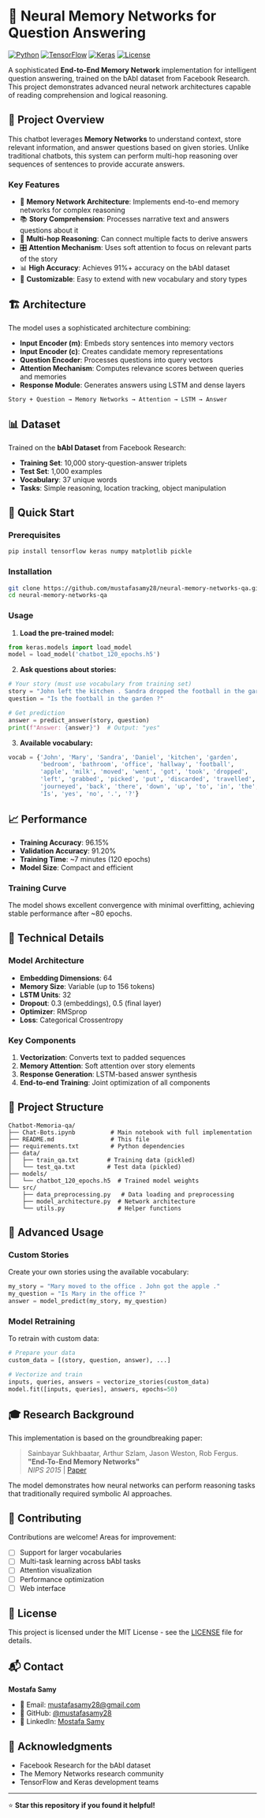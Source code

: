 # 🤖 Neural Memory Networks for Question Answering

[![Python](https://img.shields.io/badge/Python-3.6+-blue.svg)](https://python.org)
[![TensorFlow](https://img.shields.io/badge/TensorFlow-2.x-orange.svg)](https://tensorflow.org)
[![Keras](https://img.shields.io/badge/Keras-2.x-red.svg)](https://keras.io)
[![License](https://img.shields.io/badge/License-MIT-green.svg)](LICENSE)

A sophisticated **End-to-End Memory Network** implementation for intelligent question answering, trained on the bAbI dataset from Facebook Research. This project demonstrates advanced neural network architectures capable of reading comprehension and logical reasoning.

## 🎯 Project Overview

This chatbot leverages **Memory Networks** to understand context, store relevant information, and answer questions based on given stories. Unlike traditional chatbots, this system can perform multi-hop reasoning over sequences of sentences to provide accurate answers.

### Key Features

- 🧠 **Memory Network Architecture**: Implements end-to-end memory networks for complex reasoning
- 📚 **Story Comprehension**: Processes narrative text and answers questions about it
- 🔄 **Multi-hop Reasoning**: Can connect multiple facts to derive answers
- 🎛️ **Attention Mechanism**: Uses soft attention to focus on relevant parts of the story
- 📊 **High Accuracy**: Achieves 91%+ accuracy on the bAbI dataset
- 🔧 **Customizable**: Easy to extend with new vocabulary and story types

## 🏗️ Architecture

The model uses a sophisticated architecture combining:

- **Input Encoder (m)**: Embeds story sentences into memory vectors
- **Input Encoder (c)**: Creates candidate memory representations  
- **Question Encoder**: Processes questions into query vectors
- **Attention Mechanism**: Computes relevance scores between queries and memories
- **Response Module**: Generates answers using LSTM and dense layers

```
Story + Question → Memory Networks → Attention → LSTM → Answer
```

## 📊 Dataset

Trained on the **bAbI Dataset** from Facebook Research:
- **Training Set**: 10,000 story-question-answer triplets
- **Test Set**: 1,000 examples
- **Vocabulary**: 37 unique words
- **Tasks**: Simple reasoning, location tracking, object manipulation

## 🚀 Quick Start

### Prerequisites

```bash
pip install tensorflow keras numpy matplotlib pickle
```

### Installation

```bash
git clone https://github.com/mustafasamy28/neural-memory-networks-qa.git
cd neural-memory-networks-qa
```

### Usage

1. **Load the pre-trained model:**
```python
from keras.models import load_model
model = load_model('chatbot_120_epochs.h5')
```

2. **Ask questions about stories:**
```python
# Your story (must use vocabulary from training set)
story = "John left the kitchen . Sandra dropped the football in the garden ."
question = "Is the football in the garden ?"

# Get prediction
answer = predict_answer(story, question)
print(f"Answer: {answer}")  # Output: "yes"
```

3. **Available vocabulary:**
```python
vocab = {'John', 'Mary', 'Sandra', 'Daniel', 'kitchen', 'garden', 
         'bedroom', 'bathroom', 'office', 'hallway', 'football', 
         'apple', 'milk', 'moved', 'went', 'got', 'took', 'dropped', 
         'left', 'grabbed', 'picked', 'put', 'discarded', 'travelled',
         'journeyed', 'back', 'there', 'down', 'up', 'to', 'in', 'the',
         'Is', 'yes', 'no', '.', '?'}
```

## 📈 Performance

- **Training Accuracy**: 96.15%
- **Validation Accuracy**: 91.20%
- **Training Time**: ~7 minutes (120 epochs)
- **Model Size**: Compact and efficient

### Training Curve
The model shows excellent convergence with minimal overfitting, achieving stable performance after ~80 epochs.

## 🔬 Technical Details

### Model Architecture
- **Embedding Dimensions**: 64
- **Memory Size**: Variable (up to 156 tokens)
- **LSTM Units**: 32
- **Dropout**: 0.3 (embeddings), 0.5 (final layer)
- **Optimizer**: RMSprop
- **Loss**: Categorical Crossentropy

### Key Components
1. **Vectorization**: Converts text to padded sequences
2. **Memory Attention**: Soft attention over story elements
3. **Response Generation**: LSTM-based answer synthesis
4. **End-to-end Training**: Joint optimization of all components

## 📁 Project Structure

```
Chatbot-Memoria-qa/
├── Chat-Bots.ipynb          # Main notebook with full implementation
├── README.md                # This file
├── requirements.txt         # Python dependencies
├── data/
│   ├── train_qa.txt        # Training data (pickled)
│   └── test_qa.txt         # Test data (pickled)
├── models/
│   └── chatbot_120_epochs.h5  # Trained model weights
└── src/
    ├── data_preprocessing.py   # Data loading and preprocessing
    ├── model_architecture.py  # Network architecture
    └── utils.py               # Helper functions
```

## 🔧 Advanced Usage

### Custom Stories
Create your own stories using the available vocabulary:

```python
my_story = "Mary moved to the office . John got the apple ."
my_question = "Is Mary in the office ?"
answer = model_predict(my_story, my_question)
```

### Model Retraining
To retrain with custom data:

```python
# Prepare your data
custom_data = [(story, question, answer), ...]

# Vectorize and train
inputs, queries, answers = vectorize_stories(custom_data)
model.fit([inputs, queries], answers, epochs=50)
```

## 🎓 Research Background

This implementation is based on the groundbreaking paper:
> Sainbayar Sukhbaatar, Arthur Szlam, Jason Weston, Rob Fergus.  
> **"End-To-End Memory Networks"**  
> *NIPS 2015* | [Paper](http://arxiv.org/abs/1503.08895)

The model demonstrates how neural networks can perform reasoning tasks that traditionally required symbolic AI approaches.

## 🤝 Contributing

Contributions are welcome! Areas for improvement:
- [ ] Support for larger vocabularies
- [ ] Multi-task learning across bAbI tasks
- [ ] Attention visualization
- [ ] Performance optimization
- [ ] Web interface

## 📄 License

This project is licensed under the MIT License - see the [LICENSE](LICENSE) file for details.

## 📬 Contact

**Mostafa Samy**
- 📧 Email: mustafasamy28@gmail.com
- 🐙 GitHub: [@mustafasamy28](https://github.com/mustafasamy28)
- 💼 LinkedIn: [Mostafa Samy](https://www.linkedin.com/in/mostafa-samy-9b95711a7/)

## 🙏 Acknowledgments

- Facebook Research for the bAbI dataset
- The Memory Networks research community
- TensorFlow and Keras development teams

---

⭐ **Star this repository if you found it helpful!**
